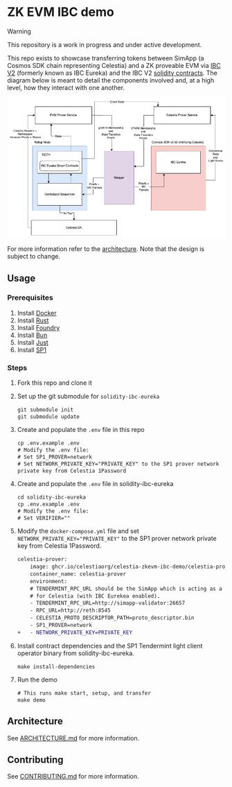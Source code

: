 # ZK EVM IBC demo

> [!WARNING]
> This repository is a work in progress and under active development.

This repo exists to showcase transferring tokens between SimApp (a Cosmos SDK chain representing Celestia) and a ZK proveable EVM via [IBC V2](https://github.com/cosmos/ibc/blob/main/spec/IBC_V2/README.md) (formerly known as IBC Eureka) and the IBC V2 [solidity contracts](https://github.com/cosmos/solidity-ibc-eureka/blob/main/README.md). The diagram below is meant to detail the components involved and, at a high level, how they interact with one another.

![mvp-zk-accounts](./docs/images/mvp-zk-accounts.png)

For more information refer to the [architecture](./docs/ARCHITECTURE.md). Note that the design is subject to change.

## Usage

### Prerequisites

1. Install [Docker](https://docs.docker.com/get-docker/)
1. Install [Rust](https://rustup.rs/)
1. Install [Foundry](https://book.getfoundry.sh/getting-started/installation)
1. Install [Bun](https://bun.sh/)
1. Install [Just](https://just.systems/man/en/)
1. Install [SP1](https://docs.succinct.xyz/docs/sp1/getting-started/install)

### Steps

1. Fork this repo and clone it
1. Set up the git submodule for `solidity-ibc-eureka`

    ```shell
    git submodule init
    git submodule update
    ```

1. Create and populate the `.env` file in this repo

    ```shell
    cp .env.example .env
    # Modify the .env file:
    # Set SP1_PROVER=network
    # Set NETWORK_PRIVATE_KEY="PRIVATE_KEY" to the SP1 prover network private key from Celestia 1Password
    ```

1. Create and populate the `.env` file in solidity-ibc-eureka

    ```shell
    cd solidity-ibc-eureka
    cp .env.example .env
    # Modify the .env file:
    # Set VERIFIER=""
    ```

1. Modify the `docker-compose.yml` file and set `NETWORK_PRIVATE_KEY="PRIVATE_KEY"` to the SP1 prover network private key from Celestia 1Password.

    ```diff
    celestia-prover:
        image: ghcr.io/celestiaorg/celestia-zkevm-ibc-demo/celestia-prover:latest
        container_name: celestia-prover
        environment:
        # TENDERMINT_RPC_URL should be the SimApp which is acting as a substitute
        # for Celestia (with IBC Eurekea enabled).
        - TENDERMINT_RPC_URL=http://simapp-validator:26657
        - RPC_URL=http://reth:8545
        - CELESTIA_PROTO_DESCRIPTOR_PATH=proto_descriptor.bin
        - SP1_PROVER=network
    +   - NETWORK_PRIVATE_KEY=PRIVATE_KEY
    ```

1. Install contract dependencies and the SP1 Tendermint light client operator binary from solidity-ibc-eureka.

    ```shell
    make install-dependencies
    ```

1. Run the demo

    ```shell
    # This runs make start, setup, and transfer
    make demo
    ```

## Architecture

See [ARCHITECTURE.md](./docs/ARCHITECTURE.md) for more information.

## Contributing

See [CONTRIBUTING.md](./docs/CONTRIBUTING.md) for more information.
